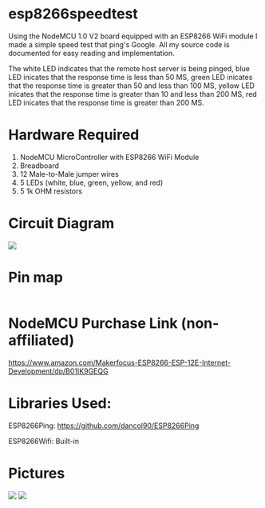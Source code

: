 # esp8266speedtest
Using the NodeMCU 1.0 V2 board equipped with an ESP8266 WiFi module I made a simple speed test that ping's Google.
All my source code is documented for easy reading and implementation.


The white LED indicates that the remote host server is being pinged, blue LED inicates that the response time is less than 50 MS, green LED inicates that the response time is greater than 50 and less than 100 MS, yellow LED inicates that the response time is greater than 10 and less than 200 MS, red LED inicates that the response time is greater than 200 MS.


# Hardware Required
1. NodeMCU MicroController with ESP8266 WiFi Module
2. Breadboard
3. 12 Male-to-Male jumper wires
4. 5 LEDs (white, blue, green, yellow, and red)
5. 5 1k OHM resistors

# Circuit Diagram
<img src="https://image.ibb.co/jBawDc/esp8266speedtest_bb.png"/>


# Pin map
<img sr="https://raw.githubusercontent.com/nodemcu/nodemcu-devkit-v1.0/master/Documents/NODEMCU_DEVKIT_V1.0_PINMAP.png"/>


# NodeMCU Purchase Link (non-affiliated)
https://www.amazon.com/Makerfocus-ESP8266-ESP-12E-Internet-Development/dp/B01IK9GEQG


# Libraries Used:
ESP8266Ping: https://github.com/dancol90/ESP8266Ping

ESP8266Wifi: Built-in


# Pictures
<img src="https://preview.ibb.co/bW9LpH/IMG_20180427_211603.jpg" />


<img src="https://image.ibb.co/jrVApH/IMG_20180427_211552.jpg" />

